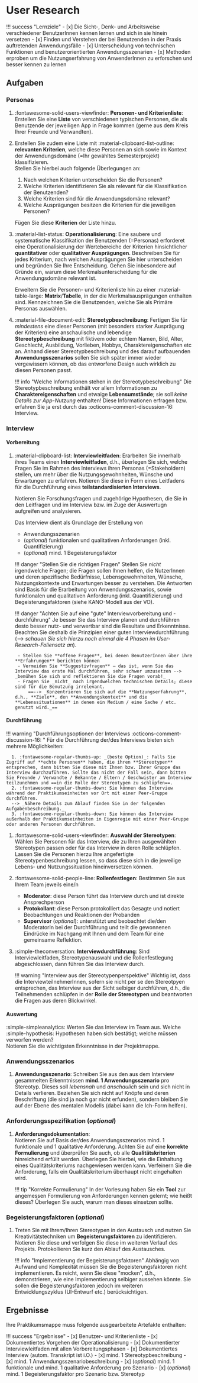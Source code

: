 # User Research


!!! success "Lernziele"
    - [x] Die Sicht-, Denk- und Arbeitsweise verschiedener BenutzerInnen kennen lernen und sich in sie hinein versetzen
    - [x] Finden und Verstehen der bei Benutzenden in der Praxis auftretenden Anwendungsfälle
    - [x] Unterscheidung von technischen Funktionen und benutzerorientierten Anwendungsszenarien
    - [x] Methoden erproben um die Nutzungserfahrung von AnwenderInnen zu erforschen und besser kennen zu lernen

## Aufgaben

### Personas
1. :fontawesome-solid-users-viewfinder: **Personen- und Kriterienliste**: Erstellen Sie eine **Liste** von verschiedenen typischen Personen, die als Benutzende der jeweiligen App in Frage kommen (gerne aus dem Kreis Ihrer Freunde und Verwandten).  

2. Erstellen Sie zudem eine Liste mit :material-clipboard-list-outline:  **relevanten Kriterien**, welche diese Personen an sich sowie im Kontext der Anwendungsdomäne (=Ihr gewähltes Semesterprojekt) klassifizieren.  
Stellen Sie hierbei auch folgende Überlegungen an:  

    1. Nach welchen Kriterien unterscheiden Sie die Personen? 
    2. Welche Kriterien identifizieren Sie als relevant für die Klassifikation der Benutzenden? 
    3. Welche Kriterien sind für die Anwendungsdomäne relevant?
    4. Welche Ausprägungen besitzen die Kriterien für die jeweiligen Personen?

    Fügen Sie diese **Kriterien** der Liste hinzu.

3. :material-list-status: **Operationalisierung**: Eine saubere und systematische Klassifikation der Benutzenden (=Personas) erforderet eine Operationalisierung der Wertebereiche der Kriterien hinsichtlicher **quantitativer** oder **qualitativer Ausprägungen**. Beschreiben Sie für jedes Kriterium, nach welchen Ausprägungen Sie hier unterscheiden und begründen Sie Ihre Entscheidung. Gehen Sie inbesondere auf Gründe ein, warum diese Merkmalsunterscheidung für die Anwendungsdomäne relevant ist. 

    Erweitern Sie die Personen- und Kriterienliste hin zu einer :material-table-large: **Matrix**/**Tabelle**, in der die Merkmalsausprägungen enthalten sind.
    Kennzeichnen Sie die Benutzenden, welche Sie als Primäre Personas auswählen.

4. :material-file-document-edit: **Stereotypbeschreibung**: Fertigen Sie für _mindestens_ eine dieser Personen (mit besonders starker Ausprägung der Kriterien) eine anschaulische und lebendige **Stereotypbeschreibung** mit fiktivem oder echtem Namen, Bild, Alter, Geschlecht, Ausbildung, Vorlieben, Hobbys, Charaktereigenschaften etc an. Anhand dieser Stereotypbeschreibung und des darauf aufbauenden **Anwendungsszenarios** sollen Sie sich später immer wieder vergewissern können, ob das entworfene Design auch wirklich zu diesen Personen passt.

    !!! info "Welche Informationen stehen in der Stereotypbeschreibung" 
        Die Stereotypbeschreibung enthält vor allem Informationen zu **Charaktereigenschaften** und etwaige **Lebensumstände**; sie soll *keine Details zur App-Nutzung* enthalten! Diese Informationen erfragen bzw. erfahren Sie ja erst durch das :octicons-comment-discussion-16: Interview. 


### Interview 

#### Vorbereitung

1. :material-clipboard-list: **Interviewleitfaden**: Erarbeiten Sie innerhalb ihres Teams einen **Interviewleitfaden**, d.h., überlegen Sie sich, welche Fragen Sie im Rahmen des Interviews ihren Personas (=Stakeholdern) stellen, um mehr über die Nutzungsgewohnheiten, Wünsche und Erwartungen zu erfahren. Notieren Sie diese in Form eines Leitfadens für die Durchführung eines **teilstandardisierten Interviews**. 

    Notieren Sie Forschungsfragen und zugehörige Hypothesen, die Sie in den Leitfragen und im Interview bzw. im Zuge der Auswertugn aufgreifen und analysieren. 

    Das Interview dient als Grundlage der Erstellung von

    * Anwendungsszenarien
    * (*optional*) funktionalen und qualitativen Anforderungen (inkl. Quantifizierung)
    * (*optional*) mind. 1 Begeisterungsfaktor

    !!! danger "Stellen Sie die richtigen Fragen"
        Stellen Sie _nicht_ irgendwelche Fragen; die Fragen sollen Ihnen helfen, die NutzerInnen und deren spezifische Bedürfnisse, Lebensgewohnheiten, Wünsche, Nutzungskontexte und Erwartungen besser zu verstehen. Die Antworten sind Basis für die Erarbeitung von Anwendungsszenarios, sowie  funktionalen und qualitativen Anforderung (inkl. Quantifizierung) und  Begeisterungsfaktoren (siehe KANO-Modell aus der VO).

    !!! danger "Achten Sie auf eine "gute" Interviewvorbereitung und -durchführung"
        Je besser Sie das Interview planen und durchführen desto besser nutz- und verwertbar sind die Resultate und Erkenntnisse. Beachten Sie deshalb die Prinzipien einer guten Interviewdurchführung (--> _schauen Sie sich hierzu noch einmal die 4 Phasen im User-Research-Foliensatz an_).

        - Stellen Sie **offene Fragen**, bei denen BenutzerInnen über ihre **Erfahrungen** berichten können
        - Vermeiden Sie **Suggestivfragen** – das ist, wenn Sie das Interview das erste Mal durchführen, sehr schwer umzusetzen --> _bemühen Sie sich und reflektieren Sie die Fragen vorab!_
        - Fragen Sie _nicht_ nach irgendwelchen technischen Details; diese sind für die Benutzung irrelevant.  
            ==--> _Konzentrieren Sie sich auf die **Nutzungserfahrung**, d.h., **Ziele**, den **Anwendungskontext** und die **Lebenssituationen** in denen ein Medium / eine Sache / etc. genutzt wird._==



#### Durchführung




!!! warning "Durchführungsoptionen der Interviews  :octicons-comment-discussion-16: "
    Für die Durchführung der/des Interviews bieten sich mehrere Möglichkeiten:

      1. :fontawesome-regular-thumbs-up: _(beste Option)_: Falls Sie Zugriff auf **echte Personen** haben, die ihren **Stereotypen** entsprechen, dann bitten Sie diese mit Ihnen bzw. Ihrer Gruppe das Interview durchzuführen. Sollte das nicht der Fall sein, dann bitten Sie Freunde / Verwandte / Bekannte / Eltern / Geschwister am Interview teilzunehmen und ==in die Rolle der Stereotypen zu schlüpfen==.
      2. :fontawesome-regular-thumbs-down: Sie können das Interview während der Praktikumseinheiten vor Ort mit einer Peer-Gruppe durchführen.  
      --> _Nähere Details zum Ablauf finden Sie in der folgenden Aufgabenbeschreibung._ 
      3. :fontawesome-regular-thumbs-down: Sie können das Interview außerhalb der Praktikumseinheiten in Eigenregie mit einer Peer-Gruppe oder anderen Personen durchführen.
      

1. :fontawesome-solid-users-viewfinder: **Auswahl der Stereotypen**: Wählen Sie Personen für das Interview, die zu Ihren ausgewählten Stereotypen passen oder für das Interview in deren Rolle schlüpfen. Lassen Sie die Personen hierzu Ihre angefertigte Stereotypenbeschreibung lessen, so dass diese sich in die jeweilige Lebens- und Nutzungssituation hineinversetzen können.

2. :fontawesome-solid-people-line: **Rollenfestlegen**: Bestimmen Sie aus Ihrem Team jeweils eine/n
    - **Moderator**: diese Person führt das Interview durch und ist direkte Ansprechperson
    - **Protokollant**: diese Person protokolliert das Gesagte und notiert Beobachtungen und Reaktionen der Probanden 
    - **Supervisor** (_optional_): unterstützt und beobachtet die/den ModeratorIn bei der Durchführung und teilt die gewonnenen Eindrücke im Nachgang mit Ihnen und dem Team für eine gemeinsame Reflektion.

3. :simple-theconversation: **Interviewdurchführung**: Sind Interviewleitfaden, Stereotypenauswahl und die Rollenfestlegung abgeschlossen, dann führen Sie das Interview durch. 

    !!! warning "Interview aus der Stereotypenperspektive"
        Wichtig ist, dass die InterviewteilnehmerInnen, sofern sie nicht per se den Stereotpyen entsprechen, das Interview aus der Sicht selbiger durchführen, d.h., die Teilnehmenden schlüpfen in der **Rolle der Stereotypen** und beantworten die Fragen aus deren Blickwinkel. 
        
<!-- 
    !!! info "Vorgehen für Optionen #1 und #2"

        _Vorbemerkung:  
        Es werden **2 Gruppen** benötigt. Gruppe 1 ist die eigene Gruppe (aus Sicht der Teilnehmer), Gruppe 2 ist die Peer-Gruppe._
        
        - Eine Person aus Gruppe 2 liest die **Stereotypbeschreibung** von Gruppe 1 und steigt in diese Rolle. Bei mehreren Interviews erfolt eine entspr. Aufteilung.
        - Gruppe 1 bereitet das **teilstandardisierte Interview** vor (-> *siehe Vorlesungsunterlagen*)
        - Gruppe 1 **interviewed** Gruppe 2 und notiert sich die wichtigsten Angaben inkl. Fragen (-> *Beantwortung offener Fragen am Ende*); 
        - Nutzen Sie ggf. ein Handy etc. für Video-/Audioaufzeichnungen
        - Gruppe 1 leitet aus den Angaben ein **Anwendungsszenario** ab und notiert dieses. Anschließend reflektieren Gruppe 1 und 2 dieses gemeinsam, um Ungereimtheiten zu identifizieren.
        - (*optional*) Gruppe 1 leitet aus dem Anwendungszenario einige relevante **funktionale** und **qualitative Anforderung** ab
        - (*optional*) Gruppe 1 stimmt die **Quantifizierbarkeit** der qualitativen Anforderung mit Gruppe 2 ab
        - (*optional*) Gruppe 1 erarbeitet mit Gruppe 2 **einen Begeisterungsfaktor**
        - dann Wechsel der Rollen 
-->

<!-- 
        Der Austausch mit einer Peer-Gruppe dürfte sich aufgrund mangelnder physischer Präsenz schwierig gestalten. Sie haben 3 Optionen:  
        
        1. Bitten Sie ein Familienmitglied in die Rolle des Stereotyps zu schlüpfen und die Interviewfragen aus dieser Perspektive zu beantworten
        2. Verabreden Sie sich mit einer Peer-Gruppe über Jitsi und führen Sie das Interview online durch
        3. Falls Sie keinerlei Zugriff auf "externe" Personen haben, dann kann die/der Partner*in in die Rolle des Stereotypen schlüpfen (=_nicht bevorzugte Lösung_)  
-->







<!-- ### Anwendungsszenario 
1. Suchen Sie sich eine **Peer-Gruppe**, welche fortan die Rolle der User (=Stakeholder) übernimmt.

2. Die User-Gruppe liest sich die Stereotypbeschreibungen der anderen Gruppe durch. Jedes Mitglied der User-Gruppe schlüpft in die Rolle einer Person aus der Stereotypbeschreibung (die Auswahl können sie frei treffen) und beschreibt **aus deren Sicht** ein **plausibles Anwendungsszenario**, d.h., der Umgang dieser Person mit dem neuen Fernseher im Kontext ihrer jeweiligen Lebenssituation (hier ist ihre Fantasie gefragt).
    
    !!! note
        **Hinweis:** Das Anwendungsszenario (pro Stereotype) soll **lebensnah** und **anschaulich** sein und sich *nicht* in Details verlieren. Beziehen Sie sich nicht auf Knöpfe und deren Beschriftung (die sind ja noch gar nicht erfunden), sondern bleiben Sie auf der Ebene des mentalen Modells (dabei kann die Ich-Form helfen). -->

<!-- ### Anforderungen & Quantifizierbarkeit

1. Anschließend leiten und stimmen sie gemeinsam mit der User-Gruppe aus **jedem Anwendungsszenario** je 
    * 1 **funktionale** und
    * 1 **qualitative Anforderung** ab.

1. Überprüfen Sie die **Quantifizierbarkeit** der beiden Qualitätsanforderungen und stellen Sie entsprechende **Quantifizierungsmerkmale** auf (*Hinweis: hier können Sie sich an den Beispielen aus der Vorlesung bzw. aus dem Skriptum orientieren*); stimmen Sie diese mit den Stakeholdern ab. Erweitern Sie die Qualitätsanforderungsbeschreibung um diese Merkmale.

    !!! warning
        **Hinweis:** Achten Sie auf eine **korrekte Formulierung** und überprüfen Sie auch, ob alle **Qualitätskriterien** hinreichend erfüllt werden. Überlegen Sie hierbei, wie die **Einhaltung** eines Qualitätskriteriums nachgewiesen werden kann. **Verfeinern** Sie die Anforderung falls ein Qualitätskriterium überhaupt nicht eingehalten wird.

    !!! question
        **Zum Nachdenken:** In der Vorlesung haben Sie ein **Tool** zur angemessen **Formulierung von Anforderungen** kennen gelernt; wie heißt dieses? Überlegen Sie auch, warum man dieses einsetzen sollte. -->


<!-- ### Kano-Modell – Begeisterungsfaktor

7. Ermitteln Sie gemeinsam mit den beiden Mitgliedern der User-Gruppe je 1 **Begeisterungsfaktor** und notieren Sie diesen in Form einer Anforderung.

Nun tauschen Sie die Rollen, d.h., die RE-Gruppe ist nun User-Gruppe und umgekehrt. -->


#### Auswertung

:simple-simpleanalytics: Werten Sie das Interview im Team aus. 
Welche :simple-hypothesis: Hypothesen haben sich bestätigt; welche müssen verworfen werden?  
Notieren Sie die wichtigsten Erkenntnisse in der Projektmappe.


### Anwendungsszenarios 

1. **Anwendungsszenario**: Schreiben Sie aus den aus dem Interview gesammelten Erkenntnissen **mind. 1 Anwendungsszenario** pro Stereotyp. Dieses soll *lebensnah* und *anschaulich* sein und sich nicht in Details verlieren. Beziehen Sie sich nicht auf Knöpfe und deren Beschriftung (die sind ja noch gar nicht erfunden), sondern bleiben Sie auf der Ebene des mentalen Modells (dabei kann die Ich-Form helfen).

### Anforderungsspezifikation (_optional_)

1. **Anforderungsdokumentation**:  
    Notieren Sie auf Basis der/des Anwendungsszenarios mind. 1 funktionale und 1 qualitative Anforderung. Achten Sie auf eine **korrekte Formulierung** und überprüfen Sie auch, ob alle **Qualitätskriterien** hinreichend erfüllt werden. Überlegen Sie hierbei, wie die Einhaltung eines Qualitätskriteriums nachgewiesen werden kann. Verfeinern Sie die Anforderung, falls ein Qualitätskriterium überhaupt nicht eingehalten wird.

    !!! tip "Korrekte Formulierung" 
        In der Vorlesung haben Sie ein **Tool** zur angemessen Formulierung von Anforderungen kennen gelernt; wie heißt dieses? Überlegen Sie auch, warum man dieses einsetzen sollte.

<!--
!!! note 
     **Quantifizierung:** Überprüfen Sie die Quantifizierbarkeit der beiden **Qualitätsanforderungen** und stellen Sie entsprechende **Quantifizierungsmerkmale** auf (*Hinweis: hier können Sie sich an den Beispielen aus der Vorlesung bzw. aus dem Skriptum orientieren*);
-->

### Begeisterungsfaktoren (_optional_)

1. Treten Sie mit Ihrem/Ihren Stereotypen in den Austausch und nutzen Sie Kreativitätstechniken um **Begeisterungsfaktoren** zu identifizieren. Notieren Sie diese und verfolgen Sie diese im weiteren Verlauf des Projekts. Protokollieren Sie kurz den Ablauf des Austausches.

    !!! info "Implementierung der Begeisterungsfaktoren"
        Abhängig von Aufwand und Komplexität müssen Sie die Begeisterungsfaktoren nicht implementieren. Es reicht, wenn Sie diese "mocken", d.h., demonstrieren, wie eine Implementierung selbiger aussehen könnte. Sie sollen die Begeisterungsfaktoren jedoch im weiteren Entwicklungszyklus (UI-Entwurf etc.) berücksichtigen.




## Ergebnisse

Ihre Praktikumsmappe muss folgende ausgearbeitete Artefakte enthalten: 

!!! success "Ergebnisse"
    - [x] Benutzer- und Kriterienliste
    - [x] Dokumentiertes Vorgehen der Operationalisierung 
    - [x] Dokumentierter Interviewleitfaden mit allen Vorbereitungsphasen 
    - [x] Dokumentiertes Interview (autom. Transkript ist i.O.)
    - [x] mind. 1 Stereotypbeschreibung
    - [x] mind. 1 Anwendungsszenariobeschreibung
    - [x] (*optional*) mind. 1 funktionale und mind. 1 qualitative Anforderung pro Szenario
    - [x] (*optional*) mind. 1 Begeisterungsfaktor pro Szenario bzw. Stereotyp
